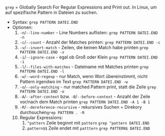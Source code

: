 `grep` = Globally Search For Regular Expressions and Print out. In Linux, um auf spezifische Pattern in Dateien zu suchen.
* Syntax: `grep PATTERN DATEI.END`
* Optionen:
    1. `-n`/`--line-number` - Line Numbers auflisten: `grep PATTERN DATEI.END -n`
    2. `-c`/`--count` - Anzahl der Matches printen: `grep PATTERN DATEI.END -c` 
    3. `-v`/`--invert-match` - Zeilen, die keinen Match habe printen `grep PATTERN DATEI.END -v`
    4. `-i`/`--ignore-case` - egal ob Groß oder Klein `grep PATTERN DATEI.END -i`
    5. `-l`/`--files-with-matches` - Dateiname mit Matches printen `grep PATTERN DATEI.END -l`
    6. `-w`/`--word-regexp` - nur Match, wenn Wort übereinstimmt, nicht Pattern irgendwo im Text `grep PATTERN DATEI.END -w`
    7. `-o`/`--only-matching` - nur matched Pattern print, statt die Zeile `grep PATTERN DATEI.END -o`
    8. `-A`/`--after-context` bzw. `-B`/`--before-context` - Anzahl der Zeile vor/nach dem Match printen `grep PATTERN DATEI.END -A 1 -B 1`
    9. `-R`/`--dereference-recursive` - rekursives Suchen = Direkory durchsuchen`grep PATTERN . -R` 
    10. Regular Expressions:
        1. `^pattern` Zeile beginnt mit `pattern` `grep ^pattern DATEI.END`
        2. `pattern$$` Zeile endet mit `patttern` `grep PATTERN$ DATEI.END`